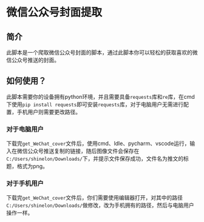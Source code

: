 # 微信公众号封面提取
## 简介
此脚本是一个爬取微信公众号封面的脚本，通过此脚本你可以轻松的获取喜欢的微信公众号推送的封面。
## 如何使用？
此脚本需要你的设备拥有python环境，并且需要具备`requests`库和`re`库，在cmd下使用`pip install requests`即可安装`requests`库，对于电脑用户无需进行配置，手机用户则需要更改路径。
### 对于电脑用户
下载完`get_WeChat_cover`文件后，使用cmd、ldle、pycharm、vscode运行，输入在微信公众号推送复制的链接，随后图像文件会保存在`C:/Users/shinelon/Downloads/`下，并提示文件保存成功，文件名为推文的标题，格式为png。
### 对于手机用户
下载完`get_WeChat_cover`文件后，你们需要使用编辑器打开，对其中的路径`C:/Users/shinelon/Downloads/`做修改，改为手机拥有的路径，然后与电脑用户操作一样。
